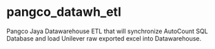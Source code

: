 # pangco_datawh_etl

Pangco Jaya Datawarehouse ETL that will synchronize AutoCount SQL Database and load Unilever raw exported excel into Datawarehouse.